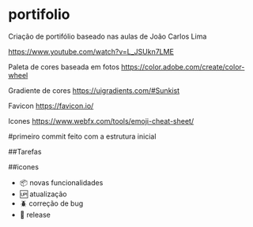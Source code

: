 # portifolio
Criação de portifólio baseado nas aulas de João Carlos Lima

https://www.youtube.com/watch?v=L_JSUkn7LME

Paleta de cores baseada em fotos
https://color.adobe.com/create/color-wheel

Gradiente de cores
https://uigradients.com/#Sunkist

Favicon
https://favicon.io/

Icones
https://www.webfx.com/tools/emoji-cheat-sheet/


#primeiro commit feito com a estrutura inicial

##Tarefas

##icones

- :package: novas funcionalidades
- :up: atualização
- :beetle: correção de bug
- :checkered_flag: release
